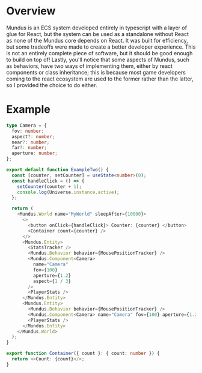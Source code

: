 # Overview
Mundus is an ECS system developed entirely in typescript with a layer of glue for React, but the system can be used as a standalone without React as none of the Mundus core depends on React. It was built for efficiency, but some tradeoffs were made to create a better developer experience. This is not an entirely complete piece of software, but it should be good enough to build on top of! Lastly, you'll notice that some aspects of Mundus, such as behaviors, have two ways of implementing them, either by react components or class inheritance; this is because most game developers coming to the react ecosystem are used to the former rather than the latter, so I provided the choice to do either.

# Example 
```ts
type Camera = {
  fov: number;
  aspect?: number;
  near?: number;
  far?: number;
  aperture: number;
};

export default function ExampleTwo() {
  const [counter, setCounter] = useState<number>(0);
  const handleClick = () => {
    setCounter(counter + 1);
    console.log(Universe.instance.active);
  };

  return (
    <Mundus.World name="MyWorld" sleepAfter={10000}>
      <>
        <button onClick={handleClick}> Counter: {counter} </button>
        <Container count={counter} />
      </>
      <Mundus.Entity>
        <StatsTracker />
        <Mundus.Behavior behavior={MousePositionTracker} />
        <Mundus.Component<Camera>
          name="Camera"
          fov={100}
          aperture={1.2}
          aspect={1 / 3}
        />
        <PlayerStats />
      </Mundus.Entity>
      <Mundus.Entity>
        <Mundus.Behavior behavior={MousePositionTracker} />
        <Mundus.Component<Camera> name="Camera" fov={100} aperture={1.2} />
        <PlayerStats />
      </Mundus.Entity>
    </Mundus.World>
  );
}

export function Container({ count }: { count: number }) {
  return <>Count: {count}</>;
}
```
